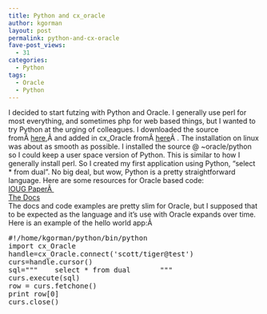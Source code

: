 ```yaml
---
title: Python and cx_oracle
author: kgorman
layout: post
permalink: python-and-cx-oracle
fave-post_views:
  - 31
categories:
  - Python
tags:
  - Oracle
  - Python
---
```

I decided to start futzing with Python and Oracle. I generally use perl for most everything, and sometimes php for web based things, but I wanted to try Python at the urging of colleagues. I downloaded the source fromÂ <a href="http://www.python.org/download/" target="_blank">here</a>,Â and added in cx_Oracle fromÂ <a href="http://sourceforge.net/projects/cx-oracle/" target="_blank">here</a>Â . The installation on linux was about as smooth as possible. I installed the source @ ~oracle/python so I could keep a user space version of Python. This is similar to how I generally install perl. So I created my first application using Python, &#8220;select * from dual&#8221;. No big deal, but wow, Python is a pretty straightforward language. Here are some resources for Oracle based code:  
<a href="http://www.ioug.org/python.pdf" target="_blank">IOUG PaperÂ </a>  
<a href="http://www.python.net/crew/atuining/cx_Oracle/html/cx_Oracle.html" target="_blank">The Docs</a>  
The docs and code examples are pretty slim for Oracle, but I supposed that to be expected as the language and it&#8217;s use with Oracle expands over time. Here is an example of the hello world app:Â 

<pre lang="python">#!/home/kgorman/python/bin/python
import cx_Oracle
handle=cx_Oracle.connect('scott/tiger@test')
curs=handle.cursor()
sql="""    select * from dual       """
curs.execute(sql)
row = curs.fetchone()
print row[0]
curs.close()</pre>
